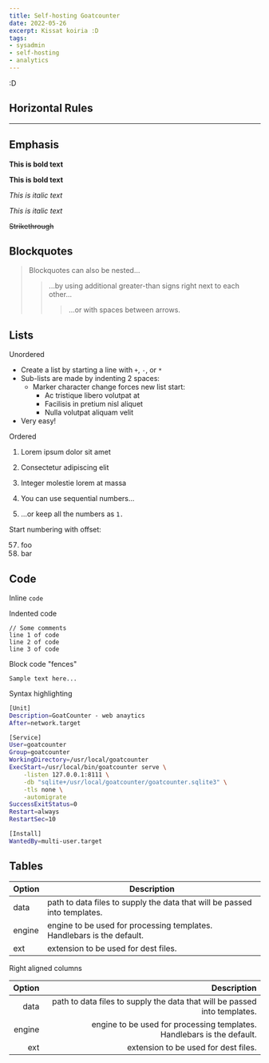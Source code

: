 ```yaml
---
title: Self-hosting Goatcounter 
date: 2022-05-26
excerpt: Kissat koiria :D
tags:
- sysadmin
- self-hosting
- analytics
---
```


:D



## Horizontal Rules
___

## Emphasis

**This is bold text**

__This is bold text__

*This is italic text*

_This is italic text_

~~Strikethrough~~


## Blockquotes


> Blockquotes can also be nested...
>> ...by using additional greater-than signs right next to each other...
> > > ...or with spaces between arrows.


## Lists

Unordered

+ Create a list by starting a line with `+`, `-`, or `*`
+ Sub-lists are made by indenting 2 spaces:
  - Marker character change forces new list start:
    * Ac tristique libero volutpat at
    + Facilisis in pretium nisl aliquet
    - Nulla volutpat aliquam velit
+ Very easy!

Ordered

1. Lorem ipsum dolor sit amet
2. Consectetur adipiscing elit
3. Integer molestie lorem at massa


1. You can use sequential numbers...
1. ...or keep all the numbers as `1.`

Start numbering with offset:

57. foo
1. bar


## Code

Inline `code`

Indented code

    // Some comments
    line 1 of code
    line 2 of code
    line 3 of code


Block code "fences"

```
Sample text here...
```

Syntax highlighting

``` bash
[Unit]
Description=GoatCounter - web anaytics
After=network.target

[Service]
User=goatcounter
Group=goatcounter
WorkingDirectory=/usr/local/goatcounter
ExecStart=/usr/local/bin/goatcounter serve \
    -listen 127.0.0.1:8111 \
    -db "sqlite+/usr/local/goatcounter/goatcounter.sqlite3" \
    -tls none \
    -automigrate
SuccessExitStatus=0
Restart=always
RestartSec=10

[Install]
WantedBy=multi-user.target
```

## Tables

| Option | Description |
| ------ | ----------- |
| data   | path to data files to supply the data that will be passed into templates. |
| engine | engine to be used for processing templates. Handlebars is the default. |
| ext    | extension to be used for dest files. |

Right aligned columns

| Option | Description |
| ------:| -----------:|
| data   | path to data files to supply the data that will be passed into templates. |
| engine | engine to be used for processing templates. Handlebars is the default. |
| ext    | extension to be used for dest files. |
